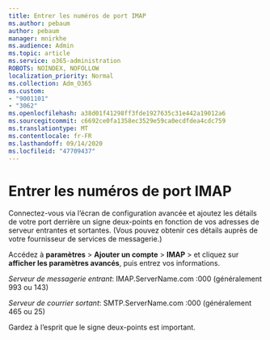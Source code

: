 ```yaml
---
title: Entrer les numéros de port IMAP
ms.author: pebaum
author: pebaum
manager: mnirkhe
ms.audience: Admin
ms.topic: article
ms.service: o365-administration
ROBOTS: NOINDEX, NOFOLLOW
localization_priority: Normal
ms.collection: Adm_O365
ms.custom:
- "9001101"
- "3062"
ms.openlocfilehash: a38d01f41298ff3fde1927635c31e442a19012a6
ms.sourcegitcommit: c6692ce0fa1358ec3529e59ca0ecdfdea4cdc759
ms.translationtype: MT
ms.contentlocale: fr-FR
ms.lasthandoff: 09/14/2020
ms.locfileid: "47709437"
---
```

# <a name="enter-imap-port-numbers"></a>Entrer les numéros de port IMAP

Connectez-vous via l’écran de configuration avancée et ajoutez les détails de votre port derrière un signe deux-points en fonction de vos adresses de serveur entrantes et sortantes. (Vous pouvez obtenir ces détails auprès de votre fournisseur de services de messagerie.) 

Accédez à **paramètres**  >  **Ajouter un compte**  >  **IMAP** > et cliquez sur **afficher les paramètres avancés**, puis entrez vos informations. 

*Serveur de messagerie entrant*: IMAP.ServerName.com :000 (généralement 993 ou 143) 

*Serveur de courrier sortant*: SMTP.ServerName.com :000 (généralement 465 ou 25) 

Gardez à l’esprit que le signe deux-points est important. 
